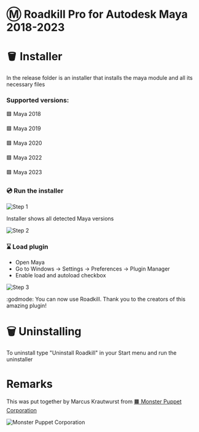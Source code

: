 # :m: Roadkill Pro for Autodesk Maya 2018-2023

# :bucket: Installer

In the release folder is an installer that installs the maya module and all its necessary files

### Supported versions: 
:green_square: Maya 2018

:green_square: Maya 2019

:green_square: Maya 2020

:green_square: Maya 2022

:green_square: Maya 2023 



### :cd: Run the installer 

![Step 1](https://github.com/monster-puppet/RoadKill/blob/main/instructions/installer_01.png?raw=true)

Installer shows all detected Maya versions

![Step 2](https://github.com/monster-puppet/RoadKill/blob/main/instructions/installer_02.png?raw=true)


### :hourglass: Load plugin
- Open Maya
- Go to Windows -> Settings -> Preferences -> Plugin Manager
- Enable load and autoload checkbox

![Step 3](https://github.com/monster-puppet/RoadKill/blob/main/instructions/installer_03.png?raw=true)


:godmode: You can now use Roadkill. Thank you to the creators of this amazing plugin!


# :wastebasket: Uninstalling
To uninstall type "Uninstall Roadkill" in your Start menu and run the uninstaller

# Remarks
This was put together by Marcus Krautwurst from [:orange_square: Monster Puppet Corporation](https://www.monster-puppet.com/)

![Monster Puppet Corporation](https://github.com/monster-puppet/RoadKill/blob/main/instructions/logo_animated_black_bg.gif?raw=true)

